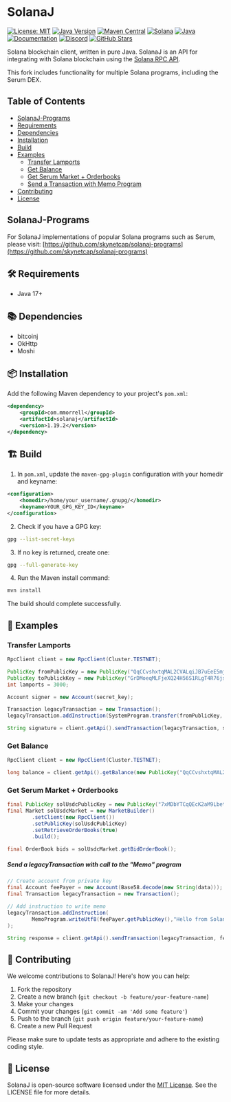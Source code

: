 # SolanaJ

[![License: MIT](https://img.shields.io/badge/License-MIT-yellow.svg)](https://opensource.org/licenses/MIT)
[![Java Version](https://img.shields.io/badge/Java-17%2B-blue)](https://www.oracle.com/java/technologies/javase/jdk17-archive-downloads.html)
[![Maven Central](https://img.shields.io/maven-central/v/com.mmorrell/solanaj.svg)](https://search.maven.org/artifact/com.mmorrell/solanaj)
[![Solana](https://img.shields.io/badge/Solana-Compatible-blueviolet)](https://solana.com/)
[![Java](https://img.shields.io/badge/Pure-Java-orange)](https://www.java.com/)
[![Documentation](https://img.shields.io/badge/API-Documentation-lightgrey)](https://docs.solana.com/apps/jsonrpc-api)
[![Discord](https://img.shields.io/discord/889577356681945098?color=blueviolet)](https://discord.gg/solana)
[![GitHub Stars](https://img.shields.io/github/stars/skynetcap/solanaj?style=social)](https://github.com/skynetcap/solanaj)

Solana blockchain client, written in pure Java. SolanaJ is an API for integrating with Solana blockchain using the [Solana RPC API](https://docs.solana.com/apps/jsonrpc-api).

This fork includes functionality for multiple Solana programs, including the Serum DEX.

## Table of Contents

- [SolanaJ-Programs](#solanaj-programs)
- [Requirements](#%EF%B8%8F-requirements)
- [Dependencies](#-dependencies)
- [Installation](#-installation)
- [Build](#%EF%B8%8F-build)
- [Examples](#-examples)
    - [Transfer Lamports](#transfer-lamports)
    - [Get Balance](#get-balance)
    - [Get Serum Market + Orderbooks](#get-serum-market--orderbooks)
    - [Send a Transaction with Memo Program](#send-a-transaction-with-memo-program)
- [Contributing](#-contributing)
- [License](#-license)

## SolanaJ-Programs

For SolanaJ implementations of popular Solana programs such as Serum, please visit: [https://github.com/skynetcap/solanaj-programs](https://github.com/skynetcap/solanaj-programs)

## 🛠️ Requirements

- Java 17+

## 📚 Dependencies

- bitcoinj
- OkHttp
- Moshi

## 📦 Installation

Add the following Maven dependency to your project's `pom.xml`:

```xml
<dependency>
    <groupId>com.mmorrell</groupId>
    <artifactId>solanaj</artifactId>
    <version>1.19.2</version>
</dependency>
```

## 🏗️ Build

1. In `pom.xml`, update the `maven-gpg-plugin` configuration with your homedir and keyname:

```xml
<configuration>
    <homedir>/home/your_username/.gnupg/</homedir>
    <keyname>YOUR_GPG_KEY_ID</keyname>
</configuration>
```

2. Check if you have a GPG key:

```sh
gpg --list-secret-keys
```

3. If no key is returned, create one:

```sh
gpg --full-generate-key
```

4. Run the Maven install command:

```sh
mvn install
```

The build should complete successfully.

## 🚀 Examples

### Transfer Lamports

```java
RpcClient client = new RpcClient(Cluster.TESTNET);

PublicKey fromPublicKey = new PublicKey("QqCCvshxtqMAL2CVALqiJB7uEeE5mjSPsseQdDzsRUo");
PublicKey toPublickKey = new PublicKey("GrDMoeqMLFjeXQ24H56S1RLgT4R76jsuWCd6SvXyGPQ5");
int lamports = 3000;

Account signer = new Account(secret_key);

Transaction legacyTransaction = new Transaction();
legacyTransaction.addInstruction(SystemProgram.transfer(fromPublicKey, toPublickKey, lamports));

String signature = client.getApi().sendTransaction(legacyTransaction, signer);
```

### Get Balance

```java
RpcClient client = new RpcClient(Cluster.TESTNET);

long balance = client.getApi().getBalance(new PublicKey("QqCCvshxtqMAL2CVALqiJB7uEeE5mjSPsseQdDzsRUo"));
```

### Get Serum Market + Orderbooks

```java
final PublicKey solUsdcPublicKey = new PublicKey("7xMDbYTCqQEcK2aM9LbetGtNFJpzKdfXzLL5juaLh4GJ");
final Market solUsdcMarket = new MarketBuilder()
        .setClient(new RpcClient())
        .setPublicKey(solUsdcPublicKey)
        .setRetrieveOrderBooks(true)
        .build();

final OrderBook bids = solUsdcMarket.getBidOrderBook();
```

##### Send a legacyTransaction with call to the "Memo" program

```java
// Create account from private key
final Account feePayer = new Account(Base58.decode(new String(data)));
final Transaction legacyTransaction = new Transaction();

// Add instruction to write memo
legacyTransaction.addInstruction(
        MemoProgram.writeUtf8(feePayer.getPublicKey(),"Hello from SolanaJ :)")
);

String response = client.getApi().sendTransaction(legacyTransaction, feePayer);
```

## 🤝 Contributing

We welcome contributions to SolanaJ! Here's how you can help:

1. Fork the repository
2. Create a new branch (`git checkout -b feature/your-feature-name`)
3. Make your changes
4. Commit your changes (`git commit -am 'Add some feature'`)
5. Push to the branch (`git push origin feature/your-feature-name`)
6. Create a new Pull Request

Please make sure to update tests as appropriate and adhere to the existing coding style.

## 📄 License

SolanaJ is open-source software licensed under the [MIT License](LICENSE). See the LICENSE file for more details.